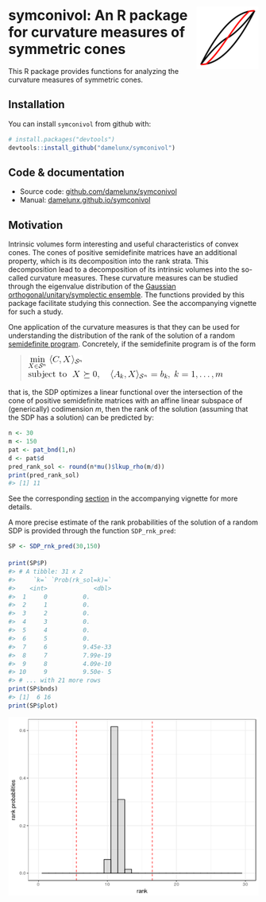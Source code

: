 
<!-- README.md is generated from README.Rmd. Please edit that file -->
symconivol:<img src="logo.png" width="125" height="125" align="right"/> An R package for curvature measures of symmetric cones
==============================================================================================================================

This R package provides functions for analyzing the curvature measures of symmetric cones.

Installation
------------

You can install `symconivol` from github with:

``` r
# install.packages("devtools")
devtools::install_github("damelunx/symconivol")
```

Code & documentation
--------------------

-   Source code: [github.com/damelunx/symconivol](http://github.com/damelunx/symconivol)
-   Manual: [damelunx.github.io/symconivol](http://damelunx.github.io/symconivol)

Motivation
----------

Intrinsic volumes form interesting and useful characteristics of convex cones. The cones of positive semidefinite matrices have an additional property, which is its decomposition into the rank strata. This decomposition lead to a decomposition of its intrinsic volumes into the so-called curvature measures. These curvature measures can be studied through the eigenvalue distribution of the [Gaussian orthogonal/unitary/symplectic ensemble](https://en.wikipedia.org/wiki/Random_matrix). The functions provided by this package facilitate studying this connection. See the accompanying vignette for such a study.

One application of the curvature measures is that they can be used for understanding the distribution of the rank of the solution of a random [semidefinite program](https://en.wikipedia.org/wiki/Semidefinite_programming). Concretely, if the semidefinite program is of the form

> ![equation](README_figures/gif.latex-eq1.gif)
> ![equation](README_figures/gif.latex-eq2.gif)

that is, the SDP optimizes a linear functional over the intersection of the cone of positive semidefinite matrices with an affine linear subspace of (generically) codimension *m*, then the rank of the solution (assuming that the SDP has a solution) can be predicted by:

``` r
n <- 30
m <- 150
pat <- pat_bnd(1,n)
d <- pat$d
pred_rank_sol <- round(n*mu()$lkup_rho(m/d))
print(pred_rank_sol)
#> [1] 11
```

See the corresponding [section](articles/curv_meas.html#appl_SDP) in the accompanying vignette for more details.

A more precise estimate of the rank probabilities of the solution of a random SDP is provided through the function `SDP_rnk_pred`:

``` r
SP <- SDP_rnk_pred(30,150)

print(SP$P)
#> # A tibble: 31 x 2
#>     `k=` `Prob(rk_sol=k)=`
#>    <int>             <dbl>
#>  1     0          0.      
#>  2     1          0.      
#>  3     2          0.      
#>  4     3          0.      
#>  5     4          0.      
#>  6     5          0.      
#>  7     6          9.45e-33
#>  8     7          7.99e-19
#>  9     8          4.09e-10
#> 10     9          9.50e- 5
#> # ... with 21 more rows
print(SP$bnds)
#> [1]  6 16
print(SP$plot)
```

![](README_figures/SDP_rnk_pred-1.png)
